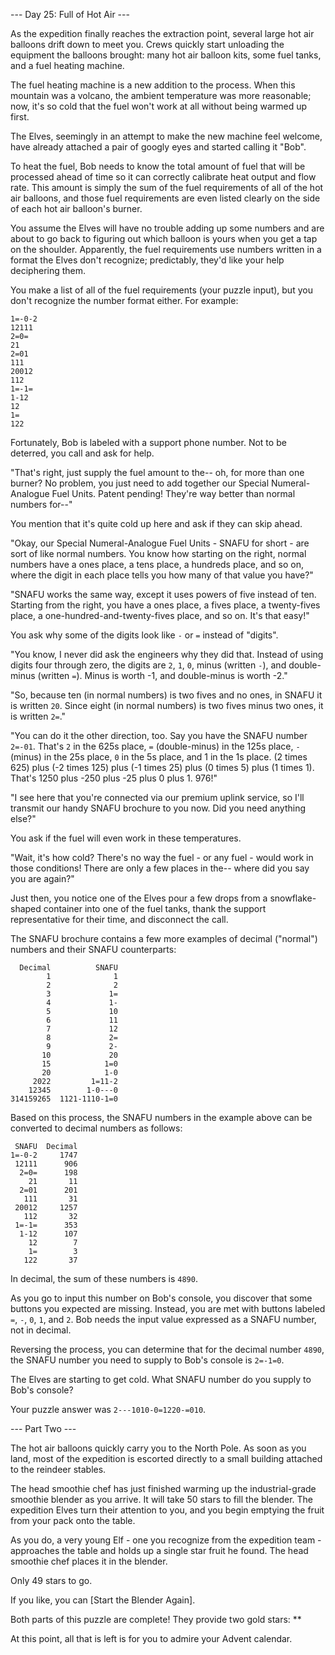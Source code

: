 \--- Day 25: Full of Hot Air ---

As the expedition finally reaches the extraction point, several large hot air
balloons drift down to meet you. Crews quickly start unloading the equipment the
balloons brought: many hot air balloon kits, some fuel tanks, and a fuel heating
machine.

The fuel heating machine is a new addition to the process. When this mountain
was a volcano, the ambient temperature was more reasonable; now, it's so cold
that the fuel won't work at all without being warmed up first.

The Elves, seemingly in an attempt to make the new machine feel welcome, have
already attached a pair of googly eyes and started calling it "Bob".

To heat the fuel, Bob needs to know the total amount of fuel that will be
processed ahead of time so it can correctly calibrate heat output and flow rate.
This amount is simply the sum of the fuel requirements of all of the hot air
balloons, and those fuel requirements are even listed clearly on the side of
each hot air balloon's burner.

You assume the Elves will have no trouble adding up some numbers and are about
to go back to figuring out which balloon is yours when you get a tap on the
shoulder. Apparently, the fuel requirements use numbers written in a format the
Elves don't recognize; predictably, they'd like your help deciphering them.

You make a list of all of the fuel requirements (your puzzle input), but you
don't recognize the number format either. For example:

```
1=-0-2
12111
2=0=
21
2=01
111
20012
112
1=-1=
1-12
12
1=
122
```

Fortunately, Bob is labeled with a support phone number. Not to be deterred, you
call and ask for help.

"That's right, just supply the fuel amount to the-- oh, for more than one
burner? No problem, you just need to add together our Special Numeral-Analogue
Fuel Units. Patent pending! They're way better than normal numbers for--"

You mention that it's quite cold up here and ask if they can skip ahead.

"Okay, our Special Numeral-Analogue Fuel Units - SNAFU for short - are sort of
like normal numbers. You know how starting on the right, normal numbers have a
ones place, a tens place, a hundreds place, and so on, where the digit in each
place tells you how many of that value you have?"

"SNAFU works the same way, except it uses powers of five instead of ten.
Starting from the right, you have a ones place, a fives place, a twenty-fives
place, a one-hundred-and-twenty-fives place, and so on. It's that easy!"

You ask why some of the digits look like `-` or `=` instead of "digits".

"You know, I never did ask the engineers why they did that. Instead of using
digits four through zero, the digits are `2`, `1`, `0`, minus (written `-`), and
double-minus (written `=`). Minus is worth -1, and double-minus is worth -2."

"So, because ten (in normal numbers) is two fives and no ones, in SNAFU it is
written `20`. Since eight (in normal numbers) is two fives minus two ones, it is
written `2=`."

"You can do it the other direction, too. Say you have the SNAFU number `2=-01`.
That's `2` in the 625s place, `=` (double-minus) in the 125s place, `-` (minus)
in the 25s place, `0` in the 5s place, and 1 in the 1s place. (2 times 625) plus
(-2 times 125) plus (-1 times 25) plus (0 times 5) plus (1 times 1). That's 1250
plus -250 plus -25 plus 0 plus 1. 976!"

"I see here that you're connected via our premium uplink service, so I'll
transmit our handy SNAFU brochure to you now. Did you need anything else?"

You ask if the fuel will even work in these temperatures.

"Wait, it's how cold? There's no way the fuel - or any fuel - would work in
those conditions! There are only a few places in the-- where did you say you are
again?"

Just then, you notice one of the Elves pour a few drops from a snowflake-shaped
container into one of the fuel tanks, thank the support representative for their
time, and disconnect the call.

The SNAFU brochure contains a few more examples of decimal ("normal") numbers
and their SNAFU counterparts:

```
  Decimal          SNAFU
        1              1
        2              2
        3             1=
        4             1-
        5             10
        6             11
        7             12
        8             2=
        9             2-
       10             20
       15            1=0
       20            1-0
     2022         1=11-2
    12345        1-0---0
314159265  1121-1110-1=0
```

Based on this process, the SNAFU numbers in the example above can be converted
to decimal numbers as follows:

```
 SNAFU  Decimal
1=-0-2     1747
 12111      906
  2=0=      198
    21       11
  2=01      201
   111       31
 20012     1257
   112       32
 1=-1=      353
  1-12      107
    12        7
    1=        3
   122       37
```

In decimal, the sum of these numbers is `4890`.

As you go to input this number on Bob's console, you discover that some buttons
you expected are missing. Instead, you are met with buttons labeled `=`, `-`,
`0`, `1`, and `2`. Bob needs the input value expressed as a SNAFU number, not in
decimal.

Reversing the process, you can determine that for the decimal number `4890`, the
SNAFU number you need to supply to Bob's console is `2=-1=0`.

The Elves are starting to get cold. What SNAFU number do you supply to Bob's
console?

Your puzzle answer was `2---1010-0=1220-=010`.

\--- Part Two ---

The hot air balloons quickly carry you to the North Pole. As soon as you land,
most of the expedition is escorted directly to a small building attached to the
reindeer stables.

The head smoothie chef has just finished warming up the industrial-grade
smoothie blender as you arrive. It will take 50 stars to fill the blender. The
expedition Elves turn their attention to you, and you begin emptying the fruit
from your pack onto the table.

As you do, a very young Elf - one you recognize from the expedition team -
approaches the table and holds up a single star fruit he found. The head
smoothie chef places it in the blender.

Only 49 stars to go.

If you like, you can [Start the Blender Again].

Both parts of this puzzle are complete! They provide two gold stars: **

At this point, all that is left is for you to admire your Advent calendar.
